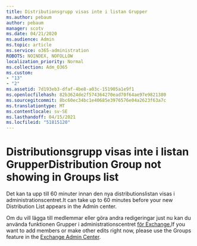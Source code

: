 ```yaml
---
title: Distributionsgrupp visas inte i listan Grupper
ms.author: pebaum
author: pebaum
manager: scotv
ms.date: 04/21/2020
ms.audience: Admin
ms.topic: article
ms.service: o365-administration
ROBOTS: NOINDEX, NOFOLLOW
localization_priority: Normal
ms.collection: Adm_O365
ms.custom:
- "13"
- "2"
ms.assetid: 7d193eb3-dfaf-4be8-a03c-151905a1e9f1
ms.openlocfilehash: 82b3624de2f574364270ead70f64ae97e9821380
ms.sourcegitcommit: 8bc60ec34bc1e40685e3976576e04a2623f63a7c
ms.translationtype: MT
ms.contentlocale: sv-SE
ms.lasthandoff: 04/15/2021
ms.locfileid: "51815120"
---
```

# <a name="distribution-group-not-showing-in-groups-list"></a><span data-ttu-id="8a876-102">Distributionsgrupp visas inte i listan Grupper</span><span class="sxs-lookup"><span data-stu-id="8a876-102">Distribution Group not showing in Groups list</span></span>

<span data-ttu-id="8a876-103">Det kan ta upp till 60 minuter innan den nya distributionslistan visas i administrationscentret.</span><span class="sxs-lookup"><span data-stu-id="8a876-103">It can take up to 60 minutes before your new Distribution List appears in the Admin center.</span></span>
  
<span data-ttu-id="8a876-104">Om du vill lägga till medlemmar eller göra andra redigeringar just nu kan du använda funktionen Grupper i administrationscentret [för Exchange.](https://outlook.office365.com/ecp/?rfr=Admin_o365&amp;exsvurl=1)</span><span class="sxs-lookup"><span data-stu-id="8a876-104">If you want to add members or make other edits right now, please use the Groups feature in the [Exchange Admin Center](https://outlook.office365.com/ecp/?rfr=Admin_o365&amp;exsvurl=1).</span></span>
  
